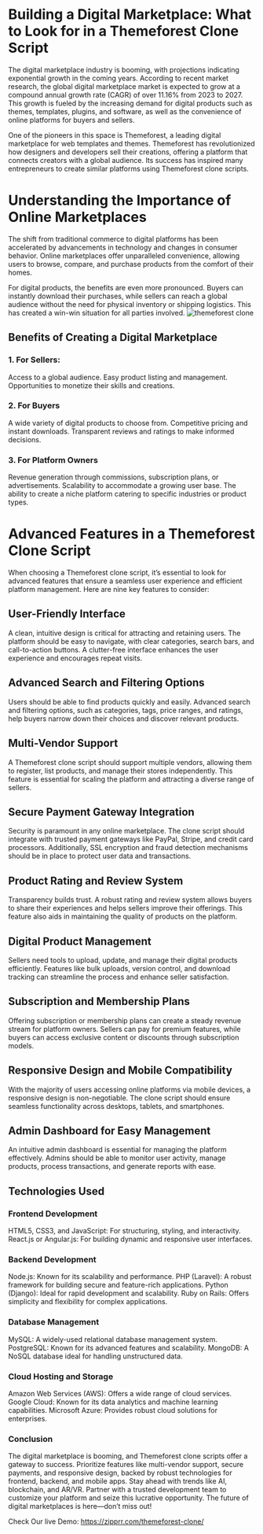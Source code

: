 # Building a Digital Marketplace: What to Look for in a Themeforest Clone Script
The digital marketplace industry is booming, with projections indicating exponential growth in the coming years. According to recent market research, the global digital marketplace market is expected to grow at a compound annual growth rate (CAGR) of over 11.16% from 2023 to 2027. This growth is fueled by the increasing demand for digital products such as themes, templates, plugins, and software, as well as the convenience of online platforms for buyers and sellers.

One of the pioneers in this space is Themeforest, a leading digital marketplace for web templates and themes. Themeforest has revolutionized how designers and developers sell their creations, offering a platform that connects creators with a global audience. Its success has inspired many entrepreneurs to create similar platforms using Themeforest clone scripts.
# Understanding the Importance of Online Marketplaces
The shift from traditional commerce to digital platforms has been accelerated by advancements in technology and changes in consumer behavior. Online marketplaces offer unparalleled convenience, allowing users to browse, compare, and purchase products from the comfort of their homes.

For digital products, the benefits are even more pronounced. Buyers can instantly download their purchases, while sellers can reach a global audience without the need for physical inventory or shipping logistics. This has created a win-win situation for all parties involved.
![themeforest clone](https://github.com/user-attachments/assets/2f37f2a5-24cc-49e1-8ccc-83179d3a7d70)

<h2><b>Benefits of Creating a Digital Marketplace</b></h2>
<h3><b>1. For Sellers:</b></h3>
Access to a global audience.
Easy product listing and management.
Opportunities to monetize their skills and creations.
<h3><b>2. For Buyers</b></h3>
A wide variety of digital products to choose from.
Competitive pricing and instant downloads.
Transparent reviews and ratings to make informed decisions.
<h3><b>3. For Platform Owners</b></h3>
Revenue generation through commissions, subscription plans, or advertisements.
Scalability to accommodate a growing user base.
The ability to create a niche platform catering to specific industries or product types.

# Advanced Features in a Themeforest Clone Script
When choosing a Themeforest clone script, it’s essential to look for advanced features that ensure a seamless user experience and efficient platform management. Here are nine key features to consider:
<h2><b>User-Friendly Interface</b></h2>
A clean, intuitive design is critical for attracting and retaining users. The platform should be easy to navigate, with clear categories, search bars, and call-to-action buttons. A clutter-free interface enhances the user experience and encourages repeat visits.
<h2><b>Advanced Search and Filtering Options</b></h2>
Users should be able to find products quickly and easily. Advanced search and filtering options, such as categories, tags, price ranges, and ratings, help buyers narrow down their choices and discover relevant products.
<h2><b>Multi-Vendor Support</b></h2>
A Themeforest clone script should support multiple vendors, allowing them to register, list products, and manage their stores independently. This feature is essential for scaling the platform and attracting a diverse range of sellers.
<h2><b>Secure Payment Gateway Integration</b></h2>
Security is paramount in any online marketplace. The clone script should integrate with trusted payment gateways like PayPal, Stripe, and credit card processors. Additionally, SSL encryption and fraud detection mechanisms should be in place to protect user data and transactions.
<h2><b>Product Rating and Review System</b></h2>
Transparency builds trust. A robust rating and review system allows buyers to share their experiences and helps sellers improve their offerings. This feature also aids in maintaining the quality of products on the platform.
<h2><b>Digital Product Management</b></h2>
Sellers need tools to upload, update, and manage their digital products efficiently. Features like bulk uploads, version control, and download tracking can streamline the process and enhance seller satisfaction.
<h2><b>Subscription and Membership Plans</b></h2>
Offering subscription or membership plans can create a steady revenue stream for platform owners. Sellers can pay for premium features, while buyers can access exclusive content or discounts through subscription models.
<h2><b>Responsive Design and Mobile Compatibility</b></h2>
With the majority of users accessing online platforms via mobile devices, a responsive design is non-negotiable. The clone script should ensure seamless functionality across desktops, tablets, and smartphones.
<h2><b>Admin Dashboard for Easy Management</b></h2>
An intuitive admin dashboard is essential for managing the platform effectively. Admins should be able to monitor user activity, manage products, process transactions, and generate reports with ease.

<h2><b>Technologies Used</b></h2>
<h3><b>Frontend Development</b></h3>
HTML5, CSS3, and JavaScript: For structuring, styling, and interactivity.
React.js or Angular.js: For building dynamic and responsive user interfaces.
<h3><b>Backend Development</b></h3>
Node.js: Known for its scalability and performance.
PHP (Laravel): A robust framework for building secure and feature-rich applications.
Python (Django): Ideal for rapid development and scalability.
Ruby on Rails: Offers simplicity and flexibility for complex applications.
<h3><b>Database Management</b></h3>
MySQL: A widely-used relational database management system.
PostgreSQL: Known for its advanced features and scalability.
MongoDB: A NoSQL database ideal for handling unstructured data.
<h3><b>Cloud Hosting and Storage</b></h3>
Amazon Web Services (AWS): Offers a wide range of cloud services.
Google Cloud: Known for its data analytics and machine learning capabilities.
Microsoft Azure: Provides robust cloud solutions for enterprises.

<h3><b>Conclusion</b></h3>
The digital marketplace is booming, and Themeforest clone scripts offer a gateway to success. Prioritize features like multi-vendor support, secure payments, and responsive design, backed by robust technologies for frontend, backend, and mobile apps. Stay ahead with trends like AI, blockchain, and AR/VR. Partner with a trusted development team to customize your platform and seize this lucrative opportunity. The future of digital marketplaces is here—don’t miss out!

Check Our live Demo: https://zipprr.com/themeforest-clone/
